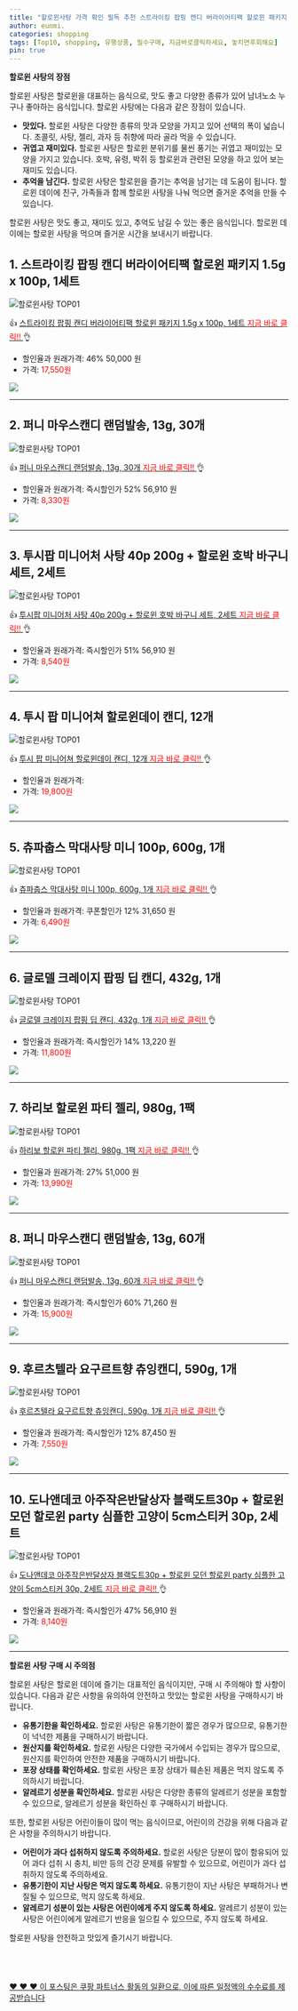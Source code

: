 ```yaml
---
title: "할로윈사탕 가격 확인 필독 추천 스트라이킹 팝핑 캔디 버라이어티팩 할로윈 패키지 1.5g x 100p, 1세트 비교 장점 구매가이드"
author: eunmi.
categories: shopping
tags: [Top10, shopping, 유행상품, 필수구매, 지금바로클릭하세요, 놓치면후회해요]
pin: true
---
```

**할로윈 사탕의 장점**

할로윈 사탕은 할로윈을 대표하는 음식으로, 맛도 좋고 다양한 종류가 있어 남녀노소 누구나 좋아하는 음식입니다. 할로윈 사탕에는 다음과 같은 장점이 있습니다.

* **맛있다.** 할로윈 사탕은 다양한 종류의 맛과 모양을 가지고 있어 선택의 폭이 넓습니다. 초콜릿, 사탕, 젤리, 과자 등 취향에 따라 골라 먹을 수 있습니다.
* **귀엽고 재미있다.** 할로윈 사탕은 할로윈 분위기를 물씬 풍기는 귀엽고 재미있는 모양을 가지고 있습니다. 호박, 유령, 박쥐 등 할로윈과 관련된 모양을 하고 있어 보는 재미도 있습니다.
* **추억을 남긴다.** 할로윈 사탕은 할로윈을 즐기는 추억을 남기는 데 도움이 됩니다. 할로윈 데이에 친구, 가족들과 함께 할로윈 사탕을 나눠 먹으면 즐거운 추억을 만들 수 있습니다.

할로윈 사탕은 맛도 좋고, 재미도 있고, 추억도 남길 수 있는 좋은 음식입니다. 할로윈 데이에는 할로윈 사탕을 먹으며 즐거운 시간을 보내시기 바랍니다.

   

## 1. 스트라이킹 팝핑 캔디 버라이어티팩 할로윈 패키지 1.5g x 100p, 1세트

![할로윈사탕 TOP01](https://thumbnail7.coupangcdn.com/thumbnails/remote/230x230ex/image/retail/images/1862567761108966-511ad0ee-32c1-4668-9008-1e0c22c5ee7f.jpg)


👍 [스트라이킹 팝핑 캔디 버라이어티팩 할로윈 패키지 1.5g x 100p, 1세트 <font color=red> 지금 바로 클릭!! </font> ](https://link.coupang.com/re/AFFSDP?lptag=AF3617701&subid=GithubCoopas&pageKey=6096060834&traceid=V0-153&itemId=11392812925&vendorItemId=78668854251) 👌 


- 할인율과 원래가격: 46%  50,000   원
- 가격: <span style='color:red'>17,550원</span>

[![](/discount_price.png)](https://link.coupang.com/re/AFFSDP?lptag=AF3617701&subid=GithubCoopas&pageKey=6096060834&traceid=V0-153&itemId=11392812925&vendorItemId=78668854251)

---


   

## 2. 퍼니 마우스캔디 랜덤발송, 13g, 30개

![할로윈사탕 TOP01](https://thumbnail7.coupangcdn.com/thumbnails/remote/230x230ex/image/retail/images/34876442706572-d61cf79b-646a-4dae-b320-f5aee290a132.jpg)


👍 [퍼니 마우스캔디 랜덤발송, 13g, 30개 <font color=red> 지금 바로 클릭!! </font> ](https://link.coupang.com/re/AFFSDP?lptag=AF3617701&subid=GithubCoopas&pageKey=6485289993&traceid=V0-153&itemId=11387928758&vendorItemId=73967581602) 👌 


- 할인율과 원래가격: 즉시할인가 52%  56,910   원
- 가격: <span style='color:red'>8,330원</span>

[![](/discount_price.png)](https://link.coupang.com/re/AFFSDP?lptag=AF3617701&subid=GithubCoopas&pageKey=6485289993&traceid=V0-153&itemId=11387928758&vendorItemId=73967581602)

---


   

## 3. 투시팝 미니어처 사탕 40p 200g + 할로윈 호박 바구니 세트, 2세트

![할로윈사탕 TOP01](https://thumbnail7.coupangcdn.com/thumbnails/remote/230x230ex/image/retail/images/1816146541349786-766a4087-c87b-452d-bfb3-e0e2f572abf8.jpg)


👍 [투시팝 미니어처 사탕 40p 200g + 할로윈 호박 바구니 세트, 2세트 <font color=red> 지금 바로 클릭!! </font> ](https://link.coupang.com/re/AFFSDP?lptag=AF3617701&subid=GithubCoopas&pageKey=7605963902&traceid=V0-153&itemId=20131935357&vendorItemId=78539657878) 👌 


- 할인율과 원래가격: 즉시할인가 51%  56,910   원
- 가격: <span style='color:red'>8,540원</span>

[![](/discount_price.png)](https://link.coupang.com/re/AFFSDP?lptag=AF3617701&subid=GithubCoopas&pageKey=7605963902&traceid=V0-153&itemId=20131935357&vendorItemId=78539657878)

---


   

## 4. 투시 팝 미니어쳐 할로윈데이 캔디, 12개

![할로윈사탕 TOP01](https://thumbnail8.coupangcdn.com/thumbnails/remote/230x230ex/image/retail/images/1324181593271679-528adb8e-4716-4f23-8f57-204c740347d8.jpg)


👍 [투시 팝 미니어쳐 할로윈데이 캔디, 12개 <font color=red> 지금 바로 클릭!! </font> ](https://link.coupang.com/re/AFFSDP?lptag=AF3617701&subid=GithubCoopas&pageKey=7605959645&traceid=V0-153&itemId=19443215797&vendorItemId=86554191604) 👌 


- 할인율과 원래가격: 
- 가격: <span style='color:red'>19,800원</span>

[![](/discount_price.png)](https://link.coupang.com/re/AFFSDP?lptag=AF3617701&subid=GithubCoopas&pageKey=7605959645&traceid=V0-153&itemId=19443215797&vendorItemId=86554191604)

---


   

## 5. 츄파춥스 막대사탕 미니 100p, 600g, 1개

![할로윈사탕 TOP01](https://thumbnail6.coupangcdn.com/thumbnails/remote/230x230ex/image/retail/images/7972910142969447-ad5861d3-ed58-43d3-96c7-4ff0e1196ebe.png)


👍 [츄파춥스 막대사탕 미니 100p, 600g, 1개 <font color=red> 지금 바로 클릭!! </font> ](https://link.coupang.com/re/AFFSDP?lptag=AF3617701&subid=GithubCoopas&pageKey=746646&traceid=V0-153&itemId=12988393569&vendorItemId=3000243417) 👌 


- 할인율과 원래가격: 쿠폰할인가 12%  31,650   원
- 가격: <span style='color:red'>6,490원</span>

[![](/discount_price.png)](https://link.coupang.com/re/AFFSDP?lptag=AF3617701&subid=GithubCoopas&pageKey=746646&traceid=V0-153&itemId=12988393569&vendorItemId=3000243417)

---


   

## 6. 글로델 크레이지 팝핑 딥 캔디, 432g, 1개

![할로윈사탕 TOP01](https://thumbnail10.coupangcdn.com/thumbnails/remote/230x230ex/image/retail/images/2019/01/28/14/0/729d4a73-c5f7-41a8-aafa-05c23e90a16b.jpg)


👍 [글로델 크레이지 팝핑 딥 캔디, 432g, 1개 <font color=red> 지금 바로 클릭!! </font> ](https://link.coupang.com/re/AFFSDP?lptag=AF3617701&subid=GithubCoopas&pageKey=2304328204&traceid=V0-153&itemId=3971799715&vendorItemId=71956158572) 👌 


- 할인율과 원래가격: 즉시할인가 14%  13,220   원
- 가격: <span style='color:red'>11,800원</span>

[![](/discount_price.png)](https://link.coupang.com/re/AFFSDP?lptag=AF3617701&subid=GithubCoopas&pageKey=2304328204&traceid=V0-153&itemId=3971799715&vendorItemId=71956158572)

---


   

## 7. 하리보 할로윈 파티 젤리, 980g, 1팩

![할로윈사탕 TOP01](https://thumbnail6.coupangcdn.com/thumbnails/remote/230x230ex/image/vendor_inventory/ec7e/eb886f7a0c6f4f6ac0736911400a58f221a5de18ed8e184af0b8a77f5d9a.jpg)


👍 [하리보 할로윈 파티 젤리, 980g, 1팩 <font color=red> 지금 바로 클릭!! </font> ](https://link.coupang.com/re/AFFSDP?lptag=AF3617701&subid=GithubCoopas&pageKey=7621634133&traceid=V0-153&itemId=20208238520&vendorItemId=87577452547) 👌 


- 할인율과 원래가격: 27%  51,000   원
- 가격: <span style='color:red'>13,990원</span>

[![](/discount_price.png)](https://link.coupang.com/re/AFFSDP?lptag=AF3617701&subid=GithubCoopas&pageKey=7621634133&traceid=V0-153&itemId=20208238520&vendorItemId=87577452547)

---


   

## 8. 퍼니 마우스캔디 랜덤발송, 13g, 60개

![할로윈사탕 TOP01](https://thumbnail9.coupangcdn.com/thumbnails/remote/230x230ex/image/vendor_inventory/532b/fb3c920ce23159ed90443ac7b94a1222d087cfb99c3e4c4fa0c187844656.jpg)


👍 [퍼니 마우스캔디 랜덤발송, 13g, 60개 <font color=red> 지금 바로 클릭!! </font> ](https://link.coupang.com/re/AFFSDP?lptag=AF3617701&subid=GithubCoopas&pageKey=6485289993&traceid=V0-153&itemId=19421827966&vendorItemId=87758685058) 👌 


- 할인율과 원래가격: 즉시할인가 60%  71,260   원
- 가격: <span style='color:red'>15,900원</span>

[![](/discount_price.png)](https://link.coupang.com/re/AFFSDP?lptag=AF3617701&subid=GithubCoopas&pageKey=6485289993&traceid=V0-153&itemId=19421827966&vendorItemId=87758685058)

---


   

## 9. 후르츠텔라 요구르트향 츄잉캔디, 590g, 1개

![할로윈사탕 TOP01](https://thumbnail6.coupangcdn.com/thumbnails/remote/230x230ex/image/retail/images/4279270819434756-5b02c6be-0dc4-4fca-ba6c-e67928da57fd.jpg)


👍 [후르츠텔라 요구르트향 츄잉캔디, 590g, 1개 <font color=red> 지금 바로 클릭!! </font> ](https://link.coupang.com/re/AFFSDP?lptag=AF3617701&subid=GithubCoopas&pageKey=4941210865&traceid=V0-153&itemId=6510285573&vendorItemId=3000239616) 👌 


- 할인율과 원래가격: 즉시할인가 12%  87,450   원
- 가격: <span style='color:red'>7,550원</span>

[![](/discount_price.png)](https://link.coupang.com/re/AFFSDP?lptag=AF3617701&subid=GithubCoopas&pageKey=4941210865&traceid=V0-153&itemId=6510285573&vendorItemId=3000239616)

---


   

## 10. 도나앤데코 아주작은반달상자 블랙도트30p + 할로윈 모던 할로윈 party 심플한 고양이 5cm스티커 30p, 2세트

![할로윈사탕 TOP01](https://thumbnail9.coupangcdn.com/thumbnails/remote/230x230ex/image/retail/images/6fc4d277-cb81-45c3-a96e-e24463659bf24233598543286116739.png)


👍 [도나앤데코 아주작은반달상자 블랙도트30p + 할로윈 모던 할로윈 party 심플한 고양이 5cm스티커 30p, 2세트 <font color=red> 지금 바로 클릭!! </font> ](https://link.coupang.com/re/AFFSDP?lptag=AF3617701&subid=GithubCoopas&pageKey=145260922&traceid=V0-153&itemId=20534235648&vendorItemId=87611110814) 👌 


- 할인율과 원래가격: 즉시할인가 47%  56,910   원
- 가격: <span style='color:red'>8,140원</span>

[![](/discount_price.png)](https://link.coupang.com/re/AFFSDP?lptag=AF3617701&subid=GithubCoopas&pageKey=145260922&traceid=V0-153&itemId=20534235648&vendorItemId=87611110814)

---
**할로윈 사탕 구매 시 주의점**

할로윈 사탕은 할로윈 데이에 즐기는 대표적인 음식이지만, 구매 시 주의해야 할 사항이 있습니다. 다음과 같은 사항을 유의하여 안전하고 맛있는 할로윈 사탕을 구매하시기 바랍니다.

* **유통기한을 확인하세요.** 할로윈 사탕은 유통기한이 짧은 경우가 많으므로, 유통기한이 넉넉한 제품을 구매하시기 바랍니다.
* **원산지를 확인하세요.** 할로윈 사탕은 다양한 국가에서 수입되는 경우가 많으므로, 원산지를 확인하여 안전한 제품을 구매하시기 바랍니다.
* **포장 상태를 확인하세요.** 할로윈 사탕은 포장 상태가 훼손된 제품은 먹지 않도록 주의하시기 바랍니다.
* **알레르기 성분을 확인하세요.** 할로윈 사탕은 다양한 종류의 알레르기 성분을 포함할 수 있으므로, 알레르기 성분을 확인하신 후 구매하시기 바랍니다.

또한, 할로윈 사탕은 어린이들이 많이 먹는 음식이므로, 어린이의 건강을 위해 다음과 같은 사항을 주의하시기 바랍니다.

* **어린이가 과다 섭취하지 않도록 주의하세요.** 할로윈 사탕은 당분이 많이 함유되어 있어 과다 섭취 시 충치, 비만 등의 건강 문제를 유발할 수 있으므로, 어린이가 과다 섭취하지 않도록 주의하세요.
* **유통기한이 지난 사탕은 먹지 않도록 하세요.** 유통기한이 지난 사탕은 부패하거나 변질될 수 있으므로, 먹지 않도록 하세요.
* **알레르기 성분이 있는 사탕은 어린이에게 주지 않도록 하세요.** 알레르기 성분이 있는 사탕은 어린이에게 알레르기 반응을 일으킬 수 있으므로, 주지 않도록 하세요.

할로윈 사탕을 안전하고 맛있게 즐기시기 바랍니다.<br><br><br><br><br> [ ❤ ❤ ❤ 이 포스팅은 쿠팡 파트너스 활동의 일환으로, 이에 따른 일정액의 수수료를 제공받습니다](https://link.coupang.com/a/bcEFyh)